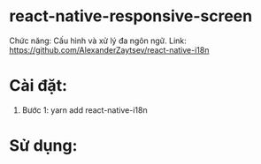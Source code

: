 # react-native-responsive-screen
Chức năng: Cấu hình và xử lý đa ngôn ngữ.
Link: https://github.com/AlexanderZaytsev/react-native-i18n
# Cài đặt: 
1. Bước 1: yarn add react-native-i18n
# Sử dụng:
